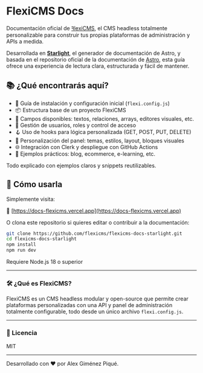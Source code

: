 # FlexiCMS Docs

Documentación oficial de [ꟻlexiCMS](https://flexicms.dev), el CMS headless totalmente personalizable para construir tus propias plataformas de administración y APIs a medida.

Desarrollada en **[Starlight](https://starlight.astro.build/)**, el generador de documentación de Astro, y basada en el repositorio oficial de la documentación de [Astro](https://github.com/withastro/docs), esta guía ofrece una experiencia de lectura clara, estructurada y fácil de mantener.

## 📚 ¿Qué encontrarás aquí?

- 🔧 Guía de instalación y configuración inicial (`flexi.config.js`)
- 📦 Estructura base de un proyecto FlexiCMS
- 🧩 Campos disponibles: textos, relaciones, arrays, editores visuales, etc.
- 🔐 Gestión de usuarios, roles y control de acceso
- 🪝 Uso de hooks para lógica personalizada (GET, POST, PUT, DELETE)
- 🎨 Personalización del panel: temas, estilos, layout, bloques visuales
- 🌐 Integración con Clerk y despliegue con GitHub Actions
- 🧪 Ejemplos prácticos: blog, ecommerce, e-learning, etc.

Todo explicado con ejemplos claros y snippets reutilizables.

## 🚀 Cómo usarla

Simplemente visita:

🔗 [https://docs-flexicms.vercel.app](https://docs-flexicms.vercel.app)

O clona este repositorio si quieres editar o contribuir a la documentación:

```bash
git clone https://github.com/flexicms/flexicms-docs-starlight.git
cd flexicms-docs-starlight
npm install
npm run dev
```

Requiere Node.js 18 o superior

---

### 🛠 ¿Qué es FlexiCMS?

FlexiCMS es un CMS headless modular y open-source que permite crear plataformas personalizadas con una API y panel de administración totalmente configurable, todo desde un único archivo `flexi.config.js`.

---

### 📄 Licencia

MIT

---

Desarrollado con ❤️ por Alex Giménez Piqué.